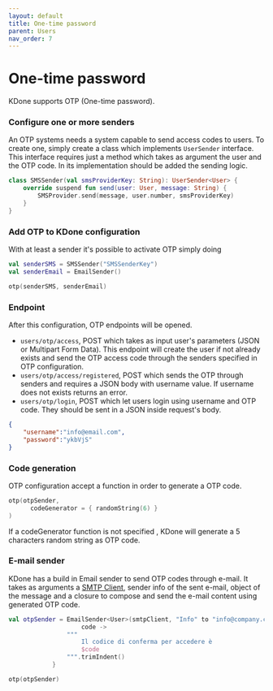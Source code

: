 ```yaml
---
layout: default
title: One-time password
parent: Users
nav_order: 7
---
```


# One-time password

KDone supports OTP (One-time password).

### Configure one or more senders
An OTP systems needs a system capable to send access codes to users. To create one, simply create a class which implements `UserSender` interface. This interface requires just a method which takes as argument the user and the OTP code. In its implementation should be added the sending logic.

```kotlin
class SMSSender(val smsProviderKey: String): UserSender<User> {
    override suspend fun send(user: User, message: String) {
        SMSProvider.send(message, user.number, smsProviderKey)
    }
}
```

### Add OTP to KDone configuration
With at least a sender it's possible to activate OTP simply doing
```kotlin
val senderSMS = SMSSender("SMSSenderKey")
val senderEmail = EmailSender()

otp(senderSMS, senderEmail)
```

### Endpoint
After this configuration, OTP endpoints will be opened.

* `users/otp/access`, POST which takes as input user's parameters (JSON or Multipart Form Data). This endpoint will create the user if not already exists and send the OTP access code through the senders specified in OTP configuration.
* `users/otp/access/registered`, POST which sends the OTP through senders and requires a JSON body with username value. If username does not exists returns an error.
* `users/otp/login`, POST which let users login using username and OTP code. They should be sent in a JSON inside request's body.
```json
{
	"username":"info@email.com",
	"password":"ykbVjS"
}
```

### Code generation
OTP configuration accept a function in order to generate a OTP code.
```kotlin
otp(otpSender,
      codeGenerator = { randomString(6) }
)
```

If a codeGenerator function is not specified , KDone will generate a 5 characters random string as OTP code.

### E-mail sender
KDone has a build in Email sender to send OTP codes through e-mail. It takes as arguments a [SMTP Client](https://dariopellegrini.github.io/kdone-website/email_confirmation.html#stmp-client), sender info of the sent e-mail, object of the message and a closure to compose and send the e-mail content using generated OTP code.

```kotlin
val otpSender = EmailSender<User>(smtpClient, "Info" to "info@company.com", "One Time Password") {
                    code ->
                """
                    Il codice di conferma per accedere è
                    $code
                """.trimIndent()
            }

otp(otpSender)
```
